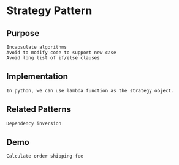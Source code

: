# Strategy Pattern

## Purpose
    Encapsulate algorithms
    Avoid to modify code to support new case
    Avoid long list of if/else clauses

## Implementation
    In python, we can use lambda function as the strategy object.  

## Related Patterns
    Dependency inversion

## Demo
    Calculate order shipping fee 
    

